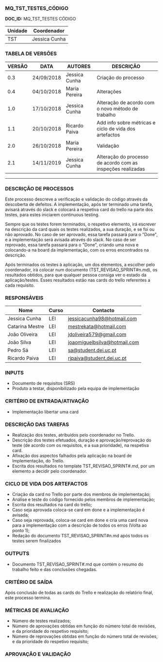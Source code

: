 ### MQ_TST_TESTES_CÓDIGO

**DOC_ID:** MQ_TST_TESTES CÓDIGO

| Unidade | Coordenador   |
| ------- | ------------- |
| TST     | Jessica Cunha |

### TABELA DE VERSÕES
| VERSÃO | DATA       | AUTORES       | DESCRIÇÃO                                              |
| ------ | ---------- | ------------- | ------------------------------------------------------ |
| 0.3    | 24/09/2018 | Jessica Cunha | Criação do processo                                    |
| 0.4    | 04/10/2018 | Maria Pereira | Alterações                                             |
| 1.0    | 17/10/2018 | Jessica Cunha | Alteração de acordo com o novo método de trabalho      |
| 1.1    | 20/10/2018 | Ricardo Paiva | Add info sobre métricas e ciclo de vida dos artefactos |
| 2.0    | 26/10/2018 | Maria Pereira | Validação |
| 2.1    | 14/11/2019 | Jessica Cunha | Alteração do processo de acordo com as inspeções realizadas |

------

### DESCRIÇÃO DE PROCESSOS
Este processo descreve a verificação e validação do código através da descoberta de defeitos. A implementação, após ter terminado uma tarefa, avisará através do slack e colocará a respetiva card do trello na parte dos testes,  para estes iniciarem continuous testing.

Sempre que os testes forem terminados, o respetivo elemento, irá escrever na descrição da card quais os testes realizados, a sua duração, e se foi ou não aprovado. No caso de ser aprovado, essa tarefa passará para o "Done", e a implementação será avisada através do slack. No caso de ser reprovado, essa tarefa passará para o "Done", criando uma nova e colocando-a na board da implementação, com os erros encontrados na descrição.

Após terminados os testes à aplicação, um dos elementos, a escolher pelo coordenador, irá colocar num documento (TST_REVISAO_SPRINT#n.md), os resultados obtidos, para que qualquer pessoa consiga ver o estado da aplicação/testes. Esses resultados estão nas cards do trello referentes a cada requisito.

### RESPONSÁVEIS
| Nome            | Curso | Contacto                     |
| --------------- | ----- | ---------------------------- |
| Jessica Cunha   | LEI   | jessicacunha98@hotmail.com   |
| Catarina Mestre | LEI   | mestrekata@hotmail.com       |
| João Oliveira   | LEI   | jdoliveira579@gmail.com      |
| João Silva      | LEI   | joaomiguelbsilva@hotmail.com |
| Pedro Sá        | LEI   | sa@student.dei.uc.pt         |
| Ricardo Paiva   | LEI   | rjpaiva@student.dei.uc.pt    |

### INPUTS
- Documento de requisitos (SRS)
- Produto a testar, disponibilizado pela equipa de implementação

### CRITÉRIO DE ENTRADA/ATIVAÇÃO
- Implementação libertar uma card

### DESCRIÇÃO DAS TAREFAS
- Realização dos testes, atribuídos pelo coordenador no Trello.
- Descrição dos testes efetuados, duração e aprovação/reprovação do teste (de acordo com os requisitos, e a sua prioridade), na respetiva card.
- Afixação dos aspectos falhados pela aplicação na board de Implementação, do Trello.
- Escrita dos resultados no template TST_REVISAO_SPRINT#.md, por um elemento a decidir pelo coordenador.

### CICLO DE VIDA DOS ARTEFACTOS
- Criação da card no Trello por parte dos membros de implementação;
- Análise e teste do código fornecido pelos membros de implementação;
- Escrita dos resultados na card do trello;
- Caso seja aprovada coloca-se card em done e a implementação é avisada;
- Caso seja reprovada, coloca-se card em done e cria uma card nova para a implementação com a descrição de todos os erros (Volta ao ponto 1);
- Redação do documento TST_REVISAO_SPRINT#n.md após todos os testes serem finalizados

### OUTPUTS
- Documento TST_REVISAO_SPRINT#.md que contém o resumo do trabalho feito e das conclusões chegadas.

### CRITÉRIO DE SAÍDA
Após conclusão de todas as cards do Trello e realização do relatório final, este processo termina.

### MÉTRICAS DE AVALIAÇÃO
- Número de testes realizados;
- Número de aprovações obtidas em função do número total de revisões, e da prioridade do respetivo requisito;
- Número de reprovações obtidas em função do número total de revisões, e da prioridade do respetivo requisito;

### APROVAÇÃO E VALIDAÇÃO
